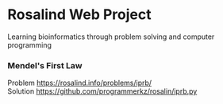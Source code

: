 # Rosalind Web Project
Learning bioinformatics through problem solving and computer programming

### Mendel's First Law
Problem <https://rosalind.info/problems/iprb/>  
Solution <https://github.com/programmerkz/rosalin/iprb.py>  
